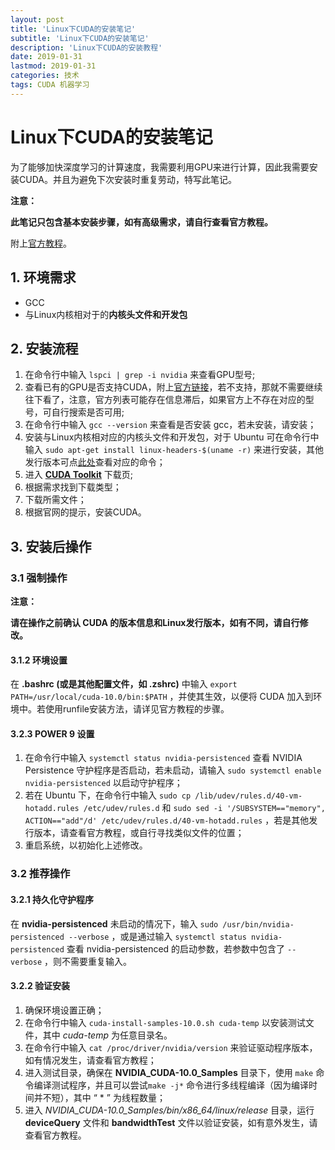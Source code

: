 ```yaml
---
layout: post
title: 'Linux下CUDA的安装笔记'
subtitle: 'Linux下CUDA的安装笔记'
description: 'Linux下CUDA的安装教程'
date: 2019-01-31
lastmod: 2019-01-31
categories: 技术
tags: CUDA 机器学习
---
```

# Linux下CUDA的安装笔记

为了能够加快深度学习的计算速度，我需要利用GPU来进行计算，因此我需要安装CUDA。并且为避免下次安装时重复劳动，特写此笔记。

**注意：**

**此笔记只包含基本安装步骤，如有高级需求，请自行查看官方教程。**

附上[官方教程](https://docs.nvidia.com/cuda/cuda-installation-guide-linux/index.html#ubuntu-installation)。



## 1. 环境需求

* GCC
* 与Linux内核相对于的**内核头文件和开发包**



## 2. 安装流程

1. 在命令行中输入 `lspci | grep -i nvidia` 来查看GPU型号;
2. 查看已有的GPU是否支持CUDA，附上[官方链接](https://developer.nvidia.com/cuda-gpus)，若不支持，那就不需要继续往下看了，注意，官方列表可能存在信息滞后，如果官方上不存在对应的型号，可自行搜索是否可用;
3. 在命令行中输入 `gcc --version` 来查看是否安装 gcc，若未安装，请安装；
4. 安装与Linux内核相对应的内核头文件和开发包，对于 Ubuntu 可在命令行中输入 `sudo apt-get install linux-headers-$(uname -r)` 来进行安装，其他发行版本可点[此处](https://docs.nvidia.com/cuda/cuda-installation-guide-linux/index.html#verify-kernel-packages)查看对应的命令；
5. 进入 **[CUDA Toolkit](https://developer.nvidia.com/cuda-downloads)** 下载页;
6. 根据需求找到下载类型；
7. 下载所需文件；
8. 根据官网的提示，安装CUDA。



## 3. 安装后操作

### 3.1 强制操作

**注意：**

**请在操作之前确认 CUDA 的版本信息和Linux发行版本，如有不同，请自行修改。**



#### 3.1.2 环境设置

在 **.bashrc (或是其他配置文件，如 .zshrc)** 中输入 `export PATH=/usr/local/cuda-10.0/bin:$PATH` ，并使其生效，以便将 CUDA 加入到环境中。若使用runfile安装方法，请详见官方教程的步骤。



#### 3.2.3 POWER 9 设置

1. 在命令行中输入 `systemctl status nvidia-persistenced` 查看 NVIDIA Persistence 守护程序是否启动，若未启动，请输入 `sudo systemctl enable nvidia-persistenced` 以启动守护程序；
2. 若在 Ubuntu 下，在命令行中输入 `sudo cp /lib/udev/rules.d/40-vm-hotadd.rules /etc/udev/rules.d` 和 `sudo sed -i '/SUBSYSTEM=="memory", ACTION=="add"/d' /etc/udev/rules.d/40-vm-hotadd.rules` ，若是其他发行版本，请查看官方教程，或自行寻找类似文件的位置；
3. 重启系统，以初始化上述修改。



### 3.2 推荐操作

#### 3.2.1 持久化守护程序

在 **nvidia-persistenced** 未启动的情况下，输入 `sudo /usr/bin/nvidia-persistenced --verbose` ，或是通过输入 `systemctl status nvidia-persistenced` 查看 nvidia-persistenced 的启动参数，若参数中包含了 `--verbose` ，则不需要重复输入。



#### 3.2.2 验证安装

1. 确保环境设置正确；
2. 在命令行中输入 `cuda-install-samples-10.0.sh cuda-temp` 以安装测试文件，其中 *cuda-temp* 为任意目录名。
3. 在命令行中输入 `cat /proc/driver/nvidia/version` 来验证驱动程序版本，如有情况发生，请查看官方教程；
4. 进入测试目录，确保在 **NVIDIA_CUDA-10.0_Samples** 目录下，使用 `make` 命令编译测试程序，并且可以尝试`make -j*` 命令进行多线程编译（因为编译时间并不短），其中 “ * ” 为线程数量；
5. 进入 *NVIDIA_CUDA-10.0_Samples/bin/x86_64/linux/release* 目录，运行 **deviceQuery** 文件和 **bandwidthTest** 文件以验证安装，如有意外发生，请查看官方教程。